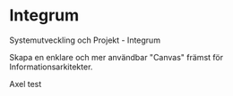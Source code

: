 # Integrum
Systemutveckling och Projekt - Integrum

Skapa en enklare och mer användbar "Canvas" främst för Informationsarkitekter.


Axel test